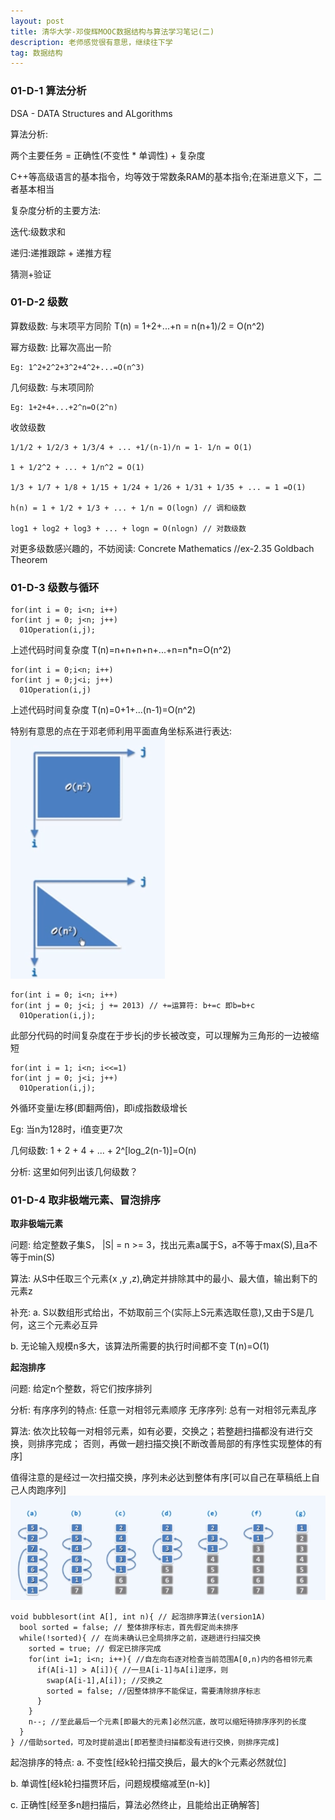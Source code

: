 ```yaml
---
layout: post
title: 清华大学-邓俊辉MOOC数据结构与算法学习笔记(二)
description: 老师感觉很有意思，继续往下学
tag: 数据结构
---
```


### 01-D-1 算法分析

DSA - DATA Structures and ALgorithms

算法分析:

  两个主要任务 = 正确性(不变性 * 单调性) + 复杂度

  C++等高级语言的基本指令，均等效于常数条RAM的基本指令;在渐进意义下，二者基本相当

复杂度分析的主要方法:

  迭代:级数求和

  递归:递推跟踪 + 递推方程

  猜测+验证

### 01-D-2 级数

算数级数: 与末项平方同阶
    T(n) = 1+2+...+n = n(n+1)/2 = O(n^2)

幂方级数: 比幂次高出一阶

    Eg: 1^2+2^2+3^2+4^2+...=O(n^3)

几何级数: 与末项同阶

    Eg: 1+2+4+...+2^n=O(2^n)

收敛级数

    1/1/2 + 1/2/3 + 1/3/4 + ... +1/(n-1)/n = 1- 1/n = O(1)

    1 + 1/2^2 + ... + 1/n^2 = O(1)

    1/3 + 1/7 + 1/8 + 1/15 + 1/24 + 1/26 + 1/31 + 1/35 + ... = 1 =O(1)

    h(n) = 1 + 1/2 + 1/3 + ... + 1/n = O(logn) // 调和级数

    log1 + log2 + log3 + ... + logn = O(nlogn) // 对数级数

对更多级数感兴趣的，不妨阅读: Concrete Mathematics //ex-2.35 Goldbach Theorem

### 01-D-3 级数与循环

```
for(int i = 0; i<n; i++)
for(int j = 0; j<n; j++)
  01Operation(i,j);
```
上述代码时间复杂度 T(n)=n+n+n+n+...+n=n*n=O(n^2)

```
for(int i = 0;i<n; i++)
for(int j = 0;j<i; j++)
  01Operation(i,j)
```
上述代码时间复杂度 T(n)=0+1+...(n-1)=O(n^2)

特别有意思的点在于邓老师利用平面直角坐标系进行表达:
![](/images/post_image/循环复杂度分析.png)

```
for(int i = 0; i<n; i++)
for(int j = 0; j<i; j += 2013) // +=运算符: b+=c 即b=b+c
  01Operation(i,j);
```
此部分代码的时间复杂度在于步长j的步长被改变，可以理解为三角形的一边被缩短

```
for(int i = 1; i<n; i<<=1)
for(int j = 0; j<i; j++)
  01Operation(i,j);
```
外循环变量i左移(即翻两倍)，即i成指数级增长

Eg: 当n为128时，i值变更7次

几何级数: 1 + 2 + 4 + ... + 2^[log_2(n-1)]=O(n)  

分析: 这里如何列出该几何级数？


### 01-D-4 取非极端元素、冒泡排序

**取非极端元素**

问题: 给定整数子集S， |S| = n >= 3，找出元素a属于S，a不等于max(S),且a不等于min(S)

算法: 从S中任取三个元素{x ,y ,z),确定并排除其中的最小、最大值，输出剩下的元素z

补充:
a. S以数组形式给出，不妨取前三个(实际上S元素选取任意),又由于S是几何，这三个元素必互异

b. 无论输入规模n多大，该算法所需要的执行时间都不变 T(n)=O(1)

**起泡排序**

问题: 给定n个整数，将它们按序排列

分析: 有序序列的特点: 任意一对相邻元素顺序 无序序列: 总有一对相邻元素乱序

算法: 依次比较每一对相邻元素，如有必要，交换之；若整趟扫描都没有进行交换，则排序完成；
否则，再做一趟扫描交换[不断改善局部的有序性实现整体的有序]

值得注意的是经过一次扫描交换，序列未必达到整体有序[可以自己在草稿纸上自己人肉跑序列]
![](/images/post_image/起泡排序.png)
```
void bubblesort(int A[], int n){ // 起泡排序算法(version1A)
  bool sorted = false; // 整体排序标志，首先假定尚未排序
  while(!sorted){ // 在尚未确认已全局排序之前，逐趟进行扫描交换
    sorted = true; // 假定已排序完成
    for(int i=1; i<n; i++){ //自左向右逐对检查当前范围A[0,n)内的各相邻元素
      if(A[i-1] > A[i]){ //一旦A[i-1]与A[i]逆序，则
        swap(A[i-1],A[i]); //交换之
        sorted = false; //因整体排序不能保证，需要清除排序标志
      }
    }
    n--; //至此最后一个元素[即最大的元素]必然沉底，故可以缩短待排序序列的长度
  }
} //借助sorted，可及时提前退出[即若整烫扫描都没有进行交换，则排序完成]

```

起泡排序的特点:
a. 不变性[经k轮扫描交换后，最大的k个元素必然就位]

b. 单调性[经k轮扫描贾环后，问题规模缩减至(n-k)]

c. 正确性[经至多n趟扫描后，算法必然终止，且能给出正确解答]
